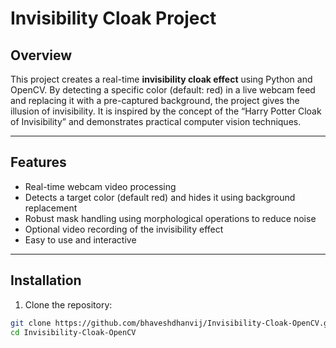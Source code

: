 # Invisibility Cloak Project

## Overview
This project creates a real-time **invisibility cloak effect** using Python and OpenCV. By detecting a specific color (default: red) in a live webcam feed and replacing it with a pre-captured background, the project gives the illusion of invisibility. It is inspired by the concept of the “Harry Potter Cloak of Invisibility” and demonstrates practical computer vision techniques.

---

## Features
- Real-time webcam video processing  
- Detects a target color (default red) and hides it using background replacement  
- Robust mask handling using morphological operations to reduce noise  
- Optional video recording of the invisibility effect  
- Easy to use and interactive  

---

## Installation
1. Clone the repository:
```bash
git clone https://github.com/bhaveshdhanvij/Invisibility-Cloak-OpenCV.git
cd Invisibility-Cloak-OpenCV
